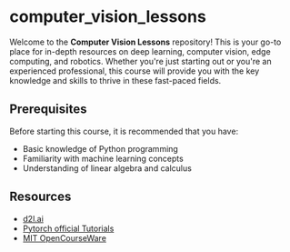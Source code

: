 # computer_vision_lessons

Welcome to the **Computer Vision Lessons** repository! This is your go-to place for in-depth resources on deep learning, computer vision, edge computing, and robotics. Whether you're just starting out or you're an experienced professional, this course will provide you with the key knowledge and skills to thrive in these fast-paced fields.

## Prerequisites

Before starting this course, it is recommended that you have:

- Basic knowledge of Python programming
- Familiarity with machine learning concepts
- Understanding of linear algebra and calculus

## Resources 
- [d2l.ai](https://www.d2l.ai/)
- [Pytorch official Tutorials](https://pytorch.org/tutorials/)
- [MIT OpenCourseWare](https://ocw.mit.edu/)
